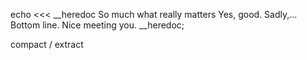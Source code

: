 
echo <<< __heredoc
So much what really matters
Yes, good.
Sadly,... Bottom line.
Nice meeting you.
__heredoc;


compact / extract
